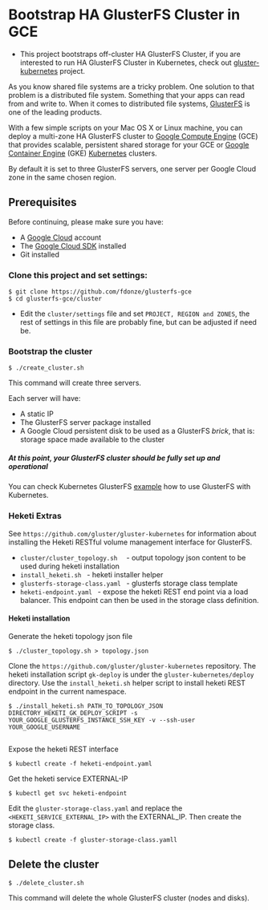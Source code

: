 # Bootstrap HA GlusterFS Cluster in GCE

* This project bootstraps off-cluster HA GlusterFS Cluster, if you are interested to run HA GlusterFS Cluster in Kubernetes, check out [gluster-kubernetes](https://github.com/gluster/gluster-kubernetes) project.

As you know shared file systems are a tricky problem. One solution to that problem is a distributed file system. Something that your apps can read from and write to. When it comes to distributed file systems, [GlusterFS](https://www.gluster.org) is one of the leading products.

With a few simple scripts on your Mac OS X or Linux machine, you can deploy a multi-zone HA GlusterFS cluster to [Google Compute Engine](https://cloud.google.com/compute/) (GCE) that provides scalable, persistent shared storage for your GCE or [Google Container Engine](https://cloud.google.com/container-engine/) (GKE) [Kubernetes](http://kubernetes.io) clusters.

By default it is set to three GlusterFS servers, one server per Google Cloud zone in the same chosen region.


## Prerequisites

Before continuing, please make sure you have:

* A [Google Cloud](https://cloud.google.com) account
* The [Google Cloud SDK](https://cloud.google.com/sdk/) installed
* Git installed

### Clone this project and set settings:
````
$ git clone https://github.com/fdonze/glusterfs-gce
$ cd glusterfs-gce/cluster
````
* Edit the `cluster/settings` file and set `PROJECT, REGION and ZONES`, the rest of settings in this file are probably fine, but can be adjusted if need be.

### Bootstrap the cluster
```
$ ./create_cluster.sh
```
This command will create three servers.

Each server will have:

* A static IP
* The GlusterFS server package installed
* A Google Cloud persistent disk to be used as a GlusterFS *brick*, that is: storage space made available to the cluster

##### At this point, your GlusterFS cluster should be fully set up and operational

You can check Kubernetes GlusterFS [example](https://github.com/kubernetes/kubernetes/tree/master/examples/volumes/glusterfs) how to use GlusterFS with Kubernetes.


### Heketi Extras

See `https://github.com/gluster/gluster-kubernetes` for information about installing the Heketi RESTful volume management interface for GlusterFS.

* `cluster/cluster_topology.sh	` - output  topology json content to be used during heketi installation
* `install_heketi.sh ` - heketi installer helper
* `glusterfs-storage-class.yaml ` - glusterfs storage class template
* `heketi-endpoint.yaml ` - expose the heketi REST end point via a load balancer. This endpoint can then be used in the storage class definition.

#### Heketi installation

Generate the heketi topology json file

```
$ ./cluster_topology.sh > topology.json

```

Clone the `https://github.com/gluster/gluster-kubernetes` repository. The heketi installation script `gk-deploy` is under the `gluster-kubernetes/deploy` directory.
Use the `install_heketi.sh` helper script to install heketi REST endpoint in the current namespace.

```
$ ./install_heketi.sh PATH_TO_TOPOLOGY_JSON DIRECTORY_HEKETI_GK_DEPLOY_SCRIPT -s YOUR_GOOGLE_GLUSTERFS_INSTANCE_SSH_KEY -v --ssh-user YOUR_GOOGLE_USERNAME
 
```

Expose the heketi REST interface

```
$ kubectl create -f heketi-endpoint.yaml
```

Get the heketi service EXTERNAL-IP

```
$ kubectl get svc heketi-endpoint
```

Edit the `gluster-storage-class.yaml` and replace the `<HEKETI_SERVICE_EXTERNAL_IP>` with the EXTERNAL_IP.
Then create the storage class.

```
$ kubectl create -f gluster-storage-class.yamll
```

## Delete the cluster
```
$ ./delete_cluster.sh
```
This command will delete the whole GlusterFS cluster (nodes and disks).

